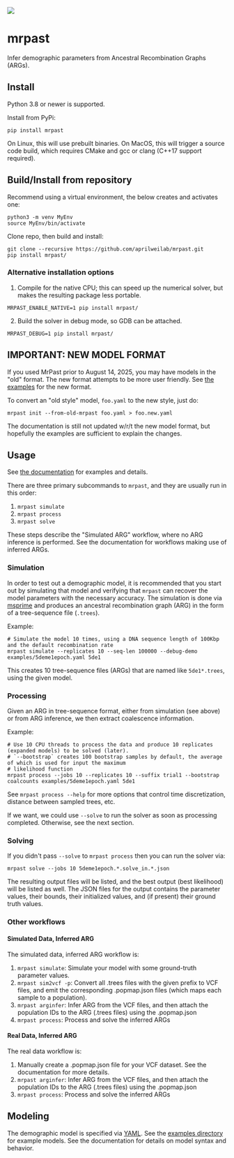 ![](https://github.com/aprilweilab/mrpast/actions/workflows/python-package.yml/badge.svg)

# mrpast

Infer demographic parameters from Ancestral Recombination Graphs (ARGs).

## Install

Python 3.8 or newer is supported.

Install from PyPi:
```
pip install mrpast
```

On Linux, this will use prebuilt binaries. On MacOS, this will trigger a source code build, which requires CMake and gcc or clang (C++17 support required).

## Build/Install from repository

Recommend using a virtual environment, the below creates and activates one:
```
python3 -m venv MyEnv
source MyEnv/bin/activate
```

Clone repo, then build and install:
```
git clone --recursive https://github.com/aprilweilab/mrpast.git
pip install mrpast/
```

### Alternative installation options

1. Compile for the native CPU; this can speed up the numerical solver, but makes the resulting package less portable.
```
MRPAST_ENABLE_NATIVE=1 pip install mrpast/ 
```

2. Build the solver in debug mode, so GDB can be attached.
```
MRPAST_DEBUG=1 pip install mrpast/
```

## IMPORTANT: NEW MODEL FORMAT

If you used MrPast prior to August 14, 2025, you may have models in the "old" format. The new format attempts
to be more user friendly. See [the examples](https://github.com/aprilweilab/mrpast/tree/main/examples) for the
new format.

To convert an "old style" model, `foo.yaml` to the new style, just do:
```
mrpast init --from-old-mrpast foo.yaml > foo.new.yaml
```

The documentation is still not updated w/r/t the new model format, but hopefully the examples are sufficient to
explain the changes.

## Usage

See [the documentation](https://mrpast.readthedocs.io/en/latest/) for examples and details.

There are three primary subcommands to `mrpast`, and they are usually run in this order:
1. `mrpast simulate`
2. `mrpast process`
3. `mrpast solve`

These steps describe the "Simulated ARG" workflow, where no ARG inference is performed. See
the documentation for workflows making use of inferred ARGs.

### Simulation

In order to test out a demographic model, it is recommended that you start out
by simulating that model and verifying that `mrpast` can recover the model
parameters with the necessary accuracy. The simulation is done via
[msprime](https://tskit.dev/msprime/docs/stable/intro.html) and produces an
ancestral recombination graph (ARG) in the form of a tree-sequence file
(`.trees`).

Example:
```
# Simulate the model 10 times, using a DNA sequence length of 100Kbp and the default recombination rate
mrpast simulate --replicates 10 --seq-len 100000 --debug-demo examples/5deme1epoch.yaml 5de1
```

This creates 10 tree-sequence files (ARGs) that are named like `5de1*.trees`, using the given model.

### Processing

Given an ARG in tree-sequence format, either from simulation (see above) or from
ARG inference, we then extract coalescence information.

Example:
```
# Use 10 CPU threads to process the data and produce 10 replicates (expanded models) to be solved (later).
# `--bootstrap` creates 100 bootstrap samples by default, the average of which is used for input the maximum
# likelihood function
mrpast process --jobs 10 --replicates 10 --suffix trial1 --bootstrap coalcounts examples/5deme1epoch.yaml 5de1
```

See `mrpast process --help` for more options that control time discretization, distance between sampled trees, etc.

If we want, we could use `--solve` to run the solver as soon as processing completed. Otherwise, see the next section.

### Solving

If you didn't pass `--solve` to `mrpast process` then you can run the solver via:
```
mrpast solve --jobs 10 5deme1epoch.*.solve_in.*.json
```

The resulting output files will be listed, and the best output (best likelihood)
will be listed as well. The JSON files for the output contains the parameter
values, their bounds, their initialized values, and (if present) their ground
truth values.

### Other workflows

#### Simulated Data, Inferred ARG

The simulated data, inferred ARG workflow is:
1. `mrpast simulate`: Simulate your model with some ground-truth parameter values.
2. `mrpast sim2vcf -p`: Convert all .trees files with the given prefix to VCF files, and emit the corresponding .popmap.json files (which maps each sample to a population).
3. `mrpast arginfer`: Infer ARG from the VCF files, and then attach the population IDs to the ARG (.trees files) using the .popmap.json
4. `mrpast process`: Process and solve the inferred ARGs

#### Real Data, Inferred ARG

The real data workflow is:
1. Manually create a .popmap.json file for your VCF dataset. See the documentation for more details.
2. `mrpast arginfer`: Infer ARG from the VCF files, and then attach the population IDs to the ARG (.trees files) using the .popmap.json
3. `mrpast process`: Process and solve the inferred ARGs

## Modeling

The demographic model is specified via [YAML](https://yaml.org/). See the [examples directory](https://github.com/aprilweilab/mrpast/tree/main/examples) for example models. See the documentation for details on model syntax and behavior.
